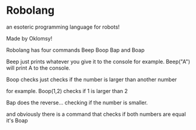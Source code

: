 # Robolang
an esoteric programming language for robots!

Made by Oklomsy!


Robolang has four commands
Beep Boop Bap and Boap

Beep just prints whatever you give it to the console for example.
Beep("A") will print A to the console.

Boop checks just checks if the number is larger than another number

for example. Boop(1,2) checks if 1 is larger than 2

Bap does the reverse... checking if the number is smaller.


and obviously there is a command that checks if both numbers are equal
it's Boap
